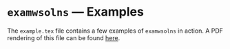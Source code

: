 # `examwsolns` — Examples

The `example.tex` file contains a few examples of `examwsolns` in action. A
PDF rendering of this file can be found
[here](https://github.com/frougon/examwsolns/wiki/files/example.pdf).
